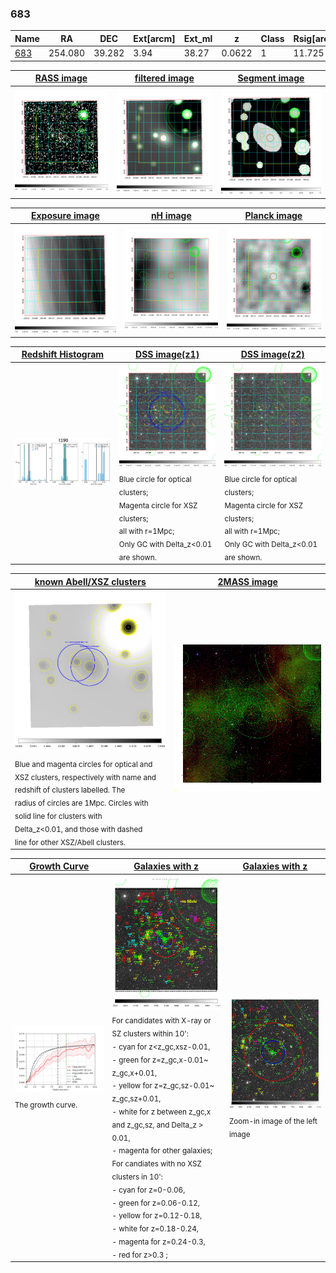 <div STYLE="page-break-after: always;"></div>

### 683

|Name          |RA          |DEC      | Ext[arcm] | Ext_ml | z    | Class| Rsig[arcmin] | CRsig[c/s] | CR500[c/s] | R500[Mpc] |L500[erg/s]|F500[erg/s/cm^2]| M500[Msun]|Tx[keV]|beta|GC(XSZ,Delta_z<0.01)| GC(OPT,Delta_z<0.01)|GC|alias|
|--------------|------------|------------|---|---|-----------|--------|------|------|----|----|----|----|----|----|----|----|----|----|---|
|[683](script/683.md)     | 254.080       | 39.282       | 3.94    | 38.27   | 0.0622 | 1   | 11.725 |0.128 |0.124 |0.670 |2.140e+43 |2.299e-12 |9.068e+13 |2.055 |0.658 |-, |Wen, |-, |t190|

|[RASS image](../image/683/683_img.pdf)|[filtered image](../image/683/683_fil.pdf)|[Segment image](../image/683/683_seg.pdf)|
|-------------------|--------------------|-------------------|
| <img src="../image/683/683_img.png" width="300">  | <img src="../image/683/683_fil.png" width="300">   | <img src="../image/683/683_seg.png" width="300">  |

|[Exposure image](../image/683/683_mex.pdf)| [nH image](../image/683/683_nh.pdf)| [Planck image](../image/683/683_p.pdf)|
|-------------------|--------------------|-------------------|
|<img src="../image/683/683_mex.png" width="300">   | <img src="../image/683/683_nh.png" width="300">    | <img src="../image/683/683_p.png" width="300"> |

|[Redshift Histogram](../image/683/683_zg.pdf) | [DSS image(z1)](../image/683/683_dss_z1.pdf)      |  [DSS image(z2)](../image/683/683_dss_z2.pdf)    |
|-------------------|--------------------|-------------------|
|<img src="../image/683/683_zg.png" width="300"> |<img src="../image/683/683_dss_z1.png" width="300"> <sub><br>Blue circle for optical clusters; <br>Magenta circle for XSZ clusters; <br>all with r=1Mpc; <br>Only GC with Delta_z<0.01 are shown. </sub>| <img src="../image/683/683_dss_z2.png" width="300"><sub><br>Blue circle for optical clusters; <br>Magenta circle for XSZ clusters; <br>all with r=1Mpc; <br>Only GC with Delta_z<0.01 are shown. </sub> |

|[known Abell/XSZ clusters](../image/683/683_m.pdf) | [2MASS image](../image/683/683_2mass.pdf)      |
|-------------------|-------------------|
|<img src=../image/683/683_m.png width="300"> <sub><br>Blue and magenta circles for optical and <br>XSZ clusters, respectively with name and <br>redshift of clusters labelled. The <br>radius of circles are 1Mpc. Circles with <br>solid line for clusters with <br>Delta_z<0.01, and those with dashed <br>line for other XSZ/Abell clusters.        </sub>|<img src="../image/683/683_2mass.png" width="300">  |

|[Growth Curve](../image/683/683_gca_all.png) |[Galaxies with z](../image/683/683_opt_ned.pdf) |[Galaxies with z](../image/683/683_opt_ned_zoom.pdf) |
|-------------------|-------------------|-------------------|
| <img src="../image/683/683_gca_all.png" width="300"> <sub><br>The growth curve.</sub>| <img src=../image/683/683_opt_ned.png width="300"> <br><sub> For candidates with X-ray or SZ clusters within 10': <br> - cyan for z<z_gc,xsz-0.01, <br> - green for z=z_gc,x-0.01~ z_gc,x+0.01, <br> - yellow for z=z_gc,sz-0.01~ z_gc,sz+0.01, <br> - white for z between z_gc,x and z_gc,sz, and Delta_z > 0.01, <br> - magenta for other galaxies; <br>For candiates with no XSZ clusters in 10': <br> - cyan for z=0-0.06, <br> - green for z=0.06-0.12, <br> - yellow for z=0.12-0.18, <br> - white for z=0.18-0.24, <br> - magenta for z=0.24-0.3, <br> - red for z>0.3 ;  </sub>|<img src=../image/683/683_opt_ned_zoom.png width="300">  <br><sub> Zoom-in image of the left image</sub>|





